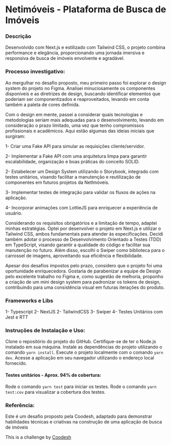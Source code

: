 # Netimóveis - Plataforma de Busca de Imóveis

### Descrição

Desenvolvido com Next.js e estilizado com Tailwind CSS, o projeto combina performance e elegância, proporcionando uma jornada imersiva e responsiva de busca de imóveis envolvente e agradável.

### Processo investigativo:

Ao mergulhar no desafio proposto, meu primeiro passo foi explorar o design system do projeto no Figma. Analisei minuciosamente os componentes disponíveis e as diretrizes de design, buscando identificar elementos que poderiam ser componentizados e reaproveitados, levando em conta também a paleta de cores definida.

Com o design em mente, passei a considerar quais tecnologias e metodologias seriam mais adequadas para o desenvolvimento, levando em consideração o prazo limitado, uma vez que tenho compromissos profissionais e acadêmicos. Aqui estão algumas das ideias iniciais que surgiram:

1- Criar uma Fake API para simular as requisições cliente/servidor.

2- Implementar a Fake API com uma arquitetura limpa para garantir escalabilidade, organização e boas práticas do conceito SOLID.

2- Estabelecer um Design System utilizando o Storybook, integrado com testes unitários, visando facilitar a manutenção e reutilização de componentes em futuros projetos da NetImóveis.

3- Implementar testes de integração para validar os fluxos de ações na aplicação.

4- Incorporar animações com LottieJS para enriquecer a experiência de usuário.

Considerando os requisitos obrigatórios e a limitação de tempo, adaptei minhas estratégias. Optei por desenvolver o projeto em Next.js e utilizar o Tailwind CSS, ambos fundamentais para atender às especificações. Decidi também adotar o processo de Desenvolvimento Orientado a Testes (TDD) em TypeScript, visando garantir a qualidade do código e facilitar sua manutenção no futuro. Além disso, escolhi o Swiper como biblioteca para o carrossel de imagens, aproveitando sua eficiência e flexibilidade.

Apesar dos desafios impostos pelo prazo, considero que o projeto foi uma oportunidade enriquecedora. Gostaria de parabenizar a equipe de Design pelo excelente trabalho no Figma e, como sugestão de melhoria, proponho a criação de um mini design system para padronizar os tokens de design, contribuindo para uma consistência visual em futuras iterações do produto.

### Frameworks e Libs

1- Typescript 
2- NextJS
2- TailwindCSS
3- Swiper
4- Testes Unitários com Jest e RTT

### Instruções de Instalação e Uso:

Clone o repositório do projeto do GitHub.
Certifique-se de ter o Node.js instalado em sua máquina.
Instale as dependências do projeto utilizando o comando `yarn install`.
Execute o projeto localmente com o comando `yarn dev`.
Acesse a aplicação em seu navegador utilizando o endereço local fornecido.

#### Testes unitários - Aprox. 94% de cobertura:

Rode o comando `yarn test` para iniciar os testes.
Rode o comando `yarn test:cov` para visualizar a cobertura dos testes.

### Referência:

Este é um desafio proposto pela Coodesh, adaptado para demonstrar habilidades técnicas e criativas na construção de uma aplicação de busca de imóveis

This is a challenge by [Coodesh](https://coodesh.com/)